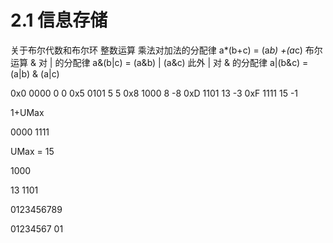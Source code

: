 # 2.1 信息存储

关于布尔代数和布尔环
整数运算 乘法对加法的分配律 a*(b+c) = (a*b) +(a*c)
布尔运算 & 对 |  的分配律 a&(b|c) = (a&b) | (a&c)
此外    | 对 &  的分配律 a|(b&c) = (a|b) & (a|c)

0x0 0000  0  0
0x5 0101  5  5
0x8 1000  8  -8
0xD 1101  13 -3
0xF 1111  15 -1


1+UMax 

0000
1111

UMax = 15

1000

13
1101

0123456789

01234567
01